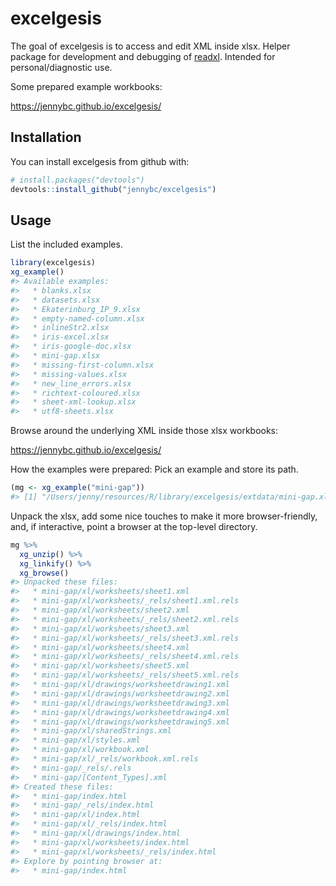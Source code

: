 
<!-- README.md is generated from README.Rmd. Please edit that file -->
excelgesis
==========

The goal of excelgesis is to access and edit XML inside xlsx. Helper package for development and debugging of [readxl](https://github.com/hadley/readxl). Intended for personal/diagnostic use.

Some prepared example workbooks:

<https://jennybc.github.io/excelgesis/>

Installation
------------

You can install excelgesis from github with:

``` r
# install.packages("devtools")
devtools::install_github("jennybc/excelgesis")
```

Usage
-----

List the included examples.

``` r
library(excelgesis)
xg_example()
#> Available examples:
#>   * blanks.xlsx
#>   * datasets.xlsx
#>   * Ekaterinburg_IP_9.xlsx
#>   * empty-named-column.xlsx
#>   * inlineStr2.xlsx
#>   * iris-excel.xlsx
#>   * iris-google-doc.xlsx
#>   * mini-gap.xlsx
#>   * missing-first-column.xlsx
#>   * missing-values.xlsx
#>   * new_line_errors.xlsx
#>   * richtext-coloured.xlsx
#>   * sheet-xml-lookup.xlsx
#>   * utf8-sheets.xlsx
```

Browse around the underlying XML inside those xlsx workbooks:

<https://jennybc.github.io/excelgesis/>

How the examples were prepared: Pick an example and store its path.

``` r
(mg <- xg_example("mini-gap"))
#> [1] "/Users/jenny/resources/R/library/excelgesis/extdata/mini-gap.xlsx"
```

Unpack the xlsx, add some nice touches to make it more browser-friendly, and, if interactive, point a browser at the top-level directory.

``` r
mg %>% 
  xg_unzip() %>% 
  xg_linkify() %>% 
  xg_browse()
#> Unpacked these files:
#>   * mini-gap/xl/worksheets/sheet1.xml
#>   * mini-gap/xl/worksheets/_rels/sheet1.xml.rels
#>   * mini-gap/xl/worksheets/sheet2.xml
#>   * mini-gap/xl/worksheets/_rels/sheet2.xml.rels
#>   * mini-gap/xl/worksheets/sheet3.xml
#>   * mini-gap/xl/worksheets/_rels/sheet3.xml.rels
#>   * mini-gap/xl/worksheets/sheet4.xml
#>   * mini-gap/xl/worksheets/_rels/sheet4.xml.rels
#>   * mini-gap/xl/worksheets/sheet5.xml
#>   * mini-gap/xl/worksheets/_rels/sheet5.xml.rels
#>   * mini-gap/xl/drawings/worksheetdrawing1.xml
#>   * mini-gap/xl/drawings/worksheetdrawing2.xml
#>   * mini-gap/xl/drawings/worksheetdrawing3.xml
#>   * mini-gap/xl/drawings/worksheetdrawing4.xml
#>   * mini-gap/xl/drawings/worksheetdrawing5.xml
#>   * mini-gap/xl/sharedStrings.xml
#>   * mini-gap/xl/styles.xml
#>   * mini-gap/xl/workbook.xml
#>   * mini-gap/xl/_rels/workbook.xml.rels
#>   * mini-gap/_rels/.rels
#>   * mini-gap/[Content_Types].xml
#> Created these files:
#>   * mini-gap/index.html
#>   * mini-gap/_rels/index.html
#>   * mini-gap/xl/index.html
#>   * mini-gap/xl/_rels/index.html
#>   * mini-gap/xl/drawings/index.html
#>   * mini-gap/xl/worksheets/index.html
#>   * mini-gap/xl/worksheets/_rels/index.html
#> Explore by pointing browser at:
#>   * mini-gap/index.html
```
